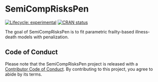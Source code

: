 
<!-- README.md is generated from README.Rmd. Please edit that file -->

# SemiCompRisksPen

<!-- badges: start -->

[![Lifecycle:
experimental](https://img.shields.io/badge/lifecycle-experimental-orange.svg)](https://www.tidyverse.org/lifecycle/#experimental)
[![CRAN
status](https://www.r-pkg.org/badges/version/SemiCompRisksPen)](https://CRAN.R-project.org/package=SemiCompRisksPen)
<!-- badges: end -->

The goal of SemiCompRisksPen is to fit parametric frailty-based illness-death models with penalization.

## Code of Conduct

Please note that the SemiCompRisksPen project is released with a
[Contributor Code of
Conduct](https://contributor-covenant.org/version/2/0/CODE_OF_CONDUCT.html).
By contributing to this project, you agree to abide by its terms.
